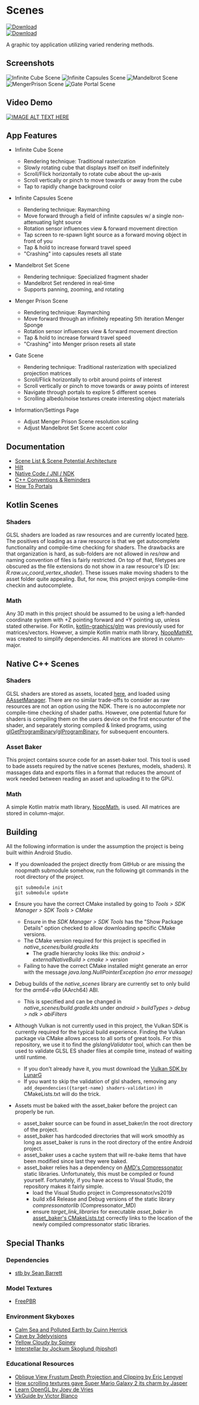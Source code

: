 # Scenes
<a href="https://play.google.com/store/apps/details?id=com.inasweaterpoorlyknit.learnopengl_androidport"><img alt="Download" src="https://raw.githubusercontent.com/Lucodivo/RepoSampleImages/master/OpenGLScenes/Android/logo/logo-color-96x96.png"></a><br>
<a href="https://play.google.com/store/apps/details?id=com.inasweaterpoorlyknit.learnopengl_androidport"><img alt="Download" src="https://img.shields.io/badge/Google%20Play-%20?logo=googleplay&amp;color=grey"></a>

A graphic toy application utilizing varied rendering methods.

## Screenshots

![Infinite Cube Scene](https://github.com/Lucodivo/RepoSampleImages/blob/master/OpenGLScenes/Android/InfiniteCube.png)
![Infinite Capsules Scene](https://github.com/Lucodivo/RepoSampleImages/blob/master/OpenGLScenes/Android/InfiniteCapsules.png)
![Mandelbrot Scene](https://github.com/Lucodivo/RepoSampleImages/blob/master/OpenGLScenes/Android/Mandelbrot.png)
![MengerPrison Scene](https://github.com/Lucodivo/RepoSampleImages/blob/master/OpenGLScenes/Android/MengerPrison.png)
![Gate Portal Scene](https://github.com/Lucodivo/RepoSampleImages/blob/master/OpenGLScenes/Android/GatePortal.png)   

## Video Demo

[![IMAGE ALT TEXT HERE](https://img.youtube.com/vi/aROX7WxakuQ/0.jpg)](https://www.youtube.com/watch?v=aROX7WxakuQ)

## App Features
- Infinite Cube Scene
	- Rendering technique: Traditional rasterization
	- Slowly rotating cube that displays itself on itself indefinitely
	- Scroll/Flick horizontally to rotate cube about the up-axis
	- Scroll vertically or pinch to move towards or away from the cube
	- Tap to rapidly change background color

- Infinite Capsules Scene
	- Rendering technique: Raymarching
	- Move forward through a field of infinite capsules w/ a single non-attenuating light source
	- Rotation sensor influences view & forward movement direction
	- Tap screen to re-spawn light source as a forward moving object in front of you
	- Tap & hold to increase forward travel speed
	- "Crashing" into capsules resets all state

- Mandelbrot Set Scene
	- Rendering technique: Specialized fragment shader
	- Mandelbrot Set rendered in real-time
	- Supports panning, zooming, and rotating

- Menger Prison Scene
	- Rendering technique: Raymarching
	- Move forward through an infinitely repeating 5th iteration Menger Sponge
	- Rotation sensor influences view & forward movement direction
	- Tap & hold to increase forward travel speed
	- "Crashing" into Menger prison resets all state

- Gate Scene 
  - Rendering technique: Traditional rasterization with specialized projection matrices
  - Scroll/Flick horizontally to orbit around points of interest
  - Scroll vertically or pinch to move towards or away points of interest
  - Navigate through portals to explore 5 different scenes
  - Scrolling albedo/noise textures create interesting object materials

- Information/Settings Page
	- Adjust Menger Prison Scene resolution scaling
	- Adjust Mandelbrot Set Scene accent color

## Documentation
- [Scene List & Scene Potential Architecture](SceneListAndScenePotentialArchitecture.md)
- [Hilt](app/src/main/java/com/inasweaterpoorlyknit/scenes/di/Hilt.md)
- [Native Code / JNI / NDK](AndroidNativeCode.md)
- [C++ Conventions & Reminders](CppConventionsAndReminders.md)
- [How To Portals](HowToPortals.md)

## Kotlin Scenes 
### Shaders
GLSL shaders are loaded as raw resources and are currently located [here](app/src/main/res/raw). 
The positives of loading as a raw resource is that we get autocomplete functionality and compile-time checking for shaders. 
The drawbacks are that organization is hard, as sub-folders are not allowed in *res/raw* and naming convention of files is fairly restricted. 
On top of that, filetypes are obscured as the file extensions do not show in a raw resource's ID (ex: *R.raw.uv_coord_vertex_shader*). 
These issues make moving shaders to the asset folder quite appealing. But, for now, this project enjoys compile-time checkin and autocomplete.

### Math
Any 3D math in this project should be assumed to be using a left-handed coordinate system with +Z pointing forward and
+Y pointing up, unless stated otherwise. For Kotlin, [kotlin-graphics/glm](https://github.com/kotlin-graphics/glm) was
previously used for matrices/vectors. However, a simple Kotlin matrix math library, [NoopMathKt](https://github.com/lucodivo/NoopMathKt), 
was created to simplify dependencies. All matrices are stored in column-major.

## Native C++ Scenes
### Shaders
GLSL shaders are stored as assets, located [here](native_scenes/src/main/assets/shaders), and loaded using [AAssetManager](https://developer.android.com/ndk/reference/group/asset).
There are no similar trade-offs to consider as raw resources are not an option using the NDK. There is no autocomplete nor compile-time
checking of shader paths. However, one potential future for shaders is compiling them on the users device on the first encounter of the
shader, and separately storing compiled & linked programs, using 
[glGetProgramBinary](https://registry.khronos.org/OpenGL-Refpages/es3.0/html/glGetProgramBinary.xhtml)/[glProgramBinary](https://registry.khronos.org/OpenGL-Refpages/es3.0/html/glProgramBinary.xhtml),
for subsequent encounters.

### Asset Baker
This project contains source code for an asset-baker tool. This tool is used to bade assets required by the native scenes 
(textures, models, shaders). It massages data and exports files in a format that reduces the amount of work needed between
reading an asset and uploading it to the GPU.

### Math
A simple Kotlin matrix math library, [NoopMath](https://github.com/lucodivo/NoopMath), is used. All matrices are stored in 
column-major.

## Building
All the following information is under the assumption the project is being built within Android Studio.  

- If you downloaded the project directly from GitHub or are missing the noopmath submodule somehow, run the following git
  commands in the root directory of the project.

      git submodule init
      git submodule update

- Ensure you have the correct CMake installed by going to *Tools > SDK Manager > SDK Tools > CMake*
  - Ensure in the *SDK Manager > SDK Tools* has the "Show Package Details" option checked to allow downloading specific CMake versions.
  - The CMake version required for this project is specified in *native_scenes/build.gradle.kts* 
    - The gradle hierarchy looks like this: *android > externalNativeBuild > cmake > version*
  - Failing to have the correct CMake installed might generate an error with the message *java.lang.NullPointerException (no error message)*
- Debug builds of the *native_scenes* library are currently set to only build for the *arm64-v8a* (AArch64) ABI. 
  - This is specified and can be changed in *native_scenes/build.gradle.kts* under *android > buildTypes > debug > ndk > abiFilters*
- Although Vulkan is not currently used in this project, the Vulkan SDK is currently required for the typical build experience. Finding the Vulkan package
  via CMake allows access to all sorts of great tools. For this repository, we use it to find the _glslangValidator_ tool, which can
  then be used to validate GLSL ES shader files at compile time, instead of waiting until runtime.
  - If you don't already have it, you must download the [Vulkan SDK by LunarG](https://www.lunarg.com/vulkan-sdk/)
  - If you want to skip the validation of glsl shaders, removing any `add_dependencies({target-name} shaders-validation)` in CMakeLists.txt
    will do the trick.
- Assets must be baked with the asset_baker before the project can properly be run.
  - asset_baker source can be found in asset_baker/in the root directory of the project.
  - asset_baker has hardcoded directories that will work smoothly as long as asset_baker is runs in the root
  	directory of the entire Android project.
  - asset_baker uses a cache system that will re-bake items that have been modified since last they were baked.
  - asset_baker relies has a dependency on [AMD's Compressonator](https://github.com/GPUOpen-Tools/compressonator) static 
     libraries. Unfortunately, this must be compiled or found yourself. Fortunately, if you have access to Visual Studio,
  	 the repository makes it fairly simple.
    - load the Visual Studio project in Compressonator/vs2019
    - build x64 Release and Debug versions of the static library *compressonatorlib* (Compressonator_MD) 
    - ensure *target_link_libraries* for executable *asset_baker* in [asset_baker's CMakeLists.txt](asset_baker/CMakeLists.txt)
       correctly links to the location of the newly compiled compressonator static libraries.

## Special Thanks

### Dependencies
- [stb by Sean Barrett](https://github.com/nothings/stb)

### Model Textures
- [FreePBR](https://freepbr.com/)

### Environment Skyboxes
- [Calm Sea and Polluted Earth by Cuinn Herrick](https://opengameart.org/content/xonotic-skyboxes)
- [Cave by 3delyvisions](https://opengameart.org/content/elyvisions-skyboxes)
- [Yellow Cloudy by Spiney](https://opengameart.org/content/cloudy-skyboxes)
- [Interstellar by Jockum Skoglund (hipshot)](https://opengameart.org/content/interstellar-skybox)

### Educational Resources
- [Oblique View Frustum Depth Projection and Clipping by Eric Lengyel](http://www.terathon.com/lengyel/Lengyel-Oblique.pdf)
- [How scrolling textures gave Super Mario Galaxy 2 its charm by Jasper](https://www.youtube.com/watch?v=8rCRsOLiO7k)
- [Learn OpenGL by Joey de Vries](https://learnopengl.com/)
- [VkGuide by Victor Blanco](https://vkguide.dev/docs/extra-chapter/asset_system/)
